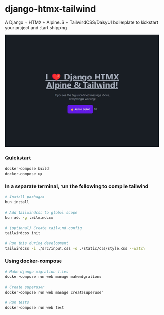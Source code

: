 # django-htmx-tailwind
A Django + HTMX + AlpineJS + TailwindCSS/DaisyUI boilerplate to kickstart your project and start shipping

![demo screenshot](https://raw.githubusercontent.com/rayonx/django-htmx-tailwind/master/static/img/demo.jpg)

### Quickstart
```sh
docker-compose build
docker-compose up
```


### In a separate terminal, run the following to compile tailwind
```sh
# Install packages
bun install

# Add tailwindcss to global scope
bun add -g tailwindcss

# (optional) Create tailwind.config
tailwindcss init 

# Run this during development
tailwindcss -i ./src/input.css -o ./static/css/style.css --watch
```

### Using docker-compose
```sh
# Make django migration files
docker-compose run web manage makemigrations

# Create superuser
docker-compose run web manage createsuperuser

# Run tests
docker-compose run web test
```